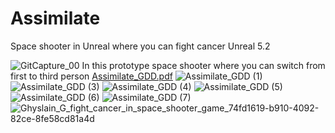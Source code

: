 # Assimilate
Space shooter in Unreal where you can fight cancer
Unreal 5.2

![GitCapture_00](https://user-images.githubusercontent.com/22080463/187018625-c0770d7e-a53f-4d16-8e61-dca33ead662e.PNG)
In this prototype space shooter where you can switch from first to third person
[Assimilate_GDD.pdf](https://github.com/MAGHYSLAIN/Assimilate/files/11380269/Assimilate_GDD.pdf)
![Assimilate_GDD (1)](https://user-images.githubusercontent.com/22080463/236383954-ab24ac18-344b-445a-aa8d-635c32229384.png)
![Assimilate_GDD (3)](https://user-images.githubusercontent.com/22080463/236384094-15c5a4ab-1efe-4dbd-bdf9-0f98e0a7fd4c.png)
![Assimilate_GDD (4)](https://user-images.githubusercontent.com/22080463/236384102-7214fb35-b7cf-4f52-a12a-457527e3304b.png)
![Assimilate_GDD (5)](https://user-images.githubusercontent.com/22080463/236384105-1857972a-f013-44f7-9169-9bed5a40047d.png)
![Assimilate_GDD (6)](https://user-images.githubusercontent.com/22080463/236384110-7fae399c-66f3-4ad1-ac66-c5b85db34ecd.png)
![Assimilate_GDD (7)](https://user-images.githubusercontent.com/22080463/236384116-34eddb8b-7fc2-4085-b3ee-55772769a6d6.png)
![Ghyslain_G_fight_cancer_in_space_shooter_game_74fd1619-b910-4092-82ce-8fe58cd81a4d](https://user-images.githubusercontent.com/22080463/187123399-973f1802-2b65-4bd9-90a8-3b8e8be353df.png)
